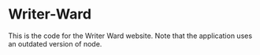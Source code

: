 # Writer-Ward
This is the code for the Writer Ward website. Note that the application uses an outdated version of node.
